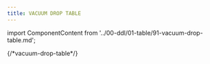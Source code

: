 ```yaml
---
title: VACUUM DROP TABLE
---
```


import ComponentContent from '../00-ddl/01-table/91-vacuum-drop-table.md';

<ComponentContent />
{/*vacuum-drop-table*/}